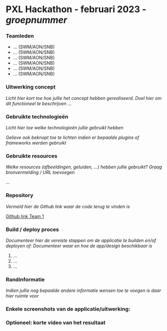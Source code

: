 # PXL Hackathon - februari 2023 - *groepnummer*
### Teamleden
- ... (SWM/AON/SNB)
- ... (SWM/AON/SNB)
- ... (SWM/AON/SNB)
- ... (SWM/AON/SNB)
- ... (SWM/AON/SNB)
- ... (SWM/AON/SNB)

### Uitwerking concept
*Licht hier kort toe hoe jullie het concept hebben gerealiseerd. 
Doel hier om dit functioneel te beschrijven*
...

### Gebruikte technologieën
*Licht hier toe welke technologieën jullie gebruikt hebben*

*Gelieve ook beknopt toe te lichten indien er bepaalde plugins of frameworks werden gebruikt*


### Gebruikte resources

*Welke resources (afbeeldingen, geluiden, ...) hebben jullie gebruikt? Graag bronvermelding / URL toevoegen*

...

### Repository

*Vermeld hier de Github link waar de code terug te vinden is*

[Github link Team 1](https://classroom.github.com/ABCDE) 

### Build / deploy proces

*Documenteer hier de vereiste stappen om de applicatie te builden en/of deployen*
*of: Documenteer waar en hoe de app/design beschikbaar is*

1. ...
2. ...
3. ...

### Randinformatie

*Indien jullie nog bepaalde andere informatie wensen toe te voegen is daar hier ruimte voor*

### Enkele screenshots van de applicatie/uitwerking:

### Optioneel: korte video van het resultaat
